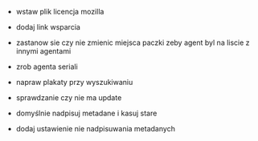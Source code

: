 - wstaw plik licencja mozilla
- dodaj link wsparcia
- zastanow sie czy nie zmienic miejsca paczki zeby agent byl na liscie z innymi agentami


- zrob agenta seriali
- napraw plakaty przy wyszukiwaniu
- sprawdzanie czy nie ma update
- domyślnie nadpisuj metadane i kasuj stare
- dodaj ustawienie nie nadpisuwania metadanych

